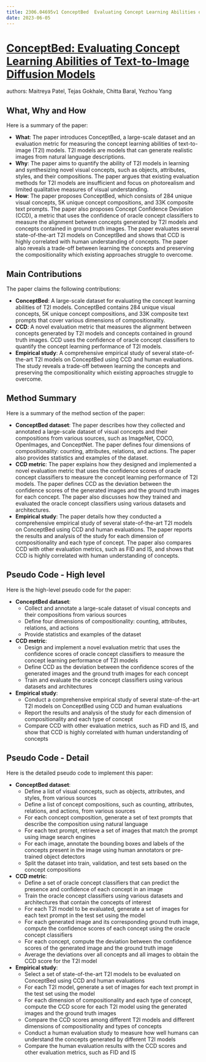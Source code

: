 ```yaml
---
title: 2306.04695v1 ConceptBed  Evaluating Concept Learning Abilities of Text-to-Image Diffusion Models
date: 2023-06-05
---
```


# [ConceptBed: Evaluating Concept Learning Abilities of Text-to-Image Diffusion Models](http://arxiv.org/abs/2306.04695v1)

authors: Maitreya Patel, Tejas Gokhale, Chitta Baral, Yezhou Yang


## What, Why and How

[1]: https://arxiv.org/abs/2306.04695 "ConceptBed: Evaluating Concept Learning Abilities of Text-to-Image ..."
[2]: https://arxiv.org/pdf/2306.04690 "arXiv:2306.04690v1 [astro-ph.GA] 7 Jun 2023"
[3]: http://export.arxiv.org/abs/2306.04695 "[2306.04695] ConceptBed: Evaluating Concept Learning Abilities of Text ..."

Here is a summary of the paper:

- **What**: The paper introduces ConceptBed, a large-scale dataset and an evaluation metric for measuring the concept learning abilities of text-to-image (T2I) models. T2I models are models that can generate realistic images from natural language descriptions.
- **Why**: The paper aims to quantify the ability of T2I models in learning and synthesizing novel visual concepts, such as objects, attributes, styles, and their compositions. The paper argues that existing evaluation methods for T2I models are insufficient and focus on photorealism and limited qualitative measures of visual understanding.
- **How**: The paper proposes ConceptBed, which consists of 284 unique visual concepts, 5K unique concept compositions, and 33K composite text prompts. The paper also proposes Concept Confidence Deviation (CCD), a metric that uses the confidence of oracle concept classifiers to measure the alignment between concepts generated by T2I models and concepts contained in ground truth images. The paper evaluates several state-of-the-art T2I models on ConceptBed and shows that CCD is highly correlated with human understanding of concepts. The paper also reveals a trade-off between learning the concepts and preserving the compositionality which existing approaches struggle to overcome.


## Main Contributions

[1]: https://arxiv.org/abs/2306.04695 "ConceptBed: Evaluating Concept Learning Abilities of Text-to-Image ..."
[2]: https://arxiv.org/pdf/2306.04690 "arXiv:2306.04690v1 [astro-ph.GA] 7 Jun 2023"
[3]: http://export.arxiv.org/abs/2306.04695 "[2306.04695] ConceptBed: Evaluating Concept Learning Abilities of Text ..."

The paper claims the following contributions:

- **ConceptBed**: A large-scale dataset for evaluating the concept learning abilities of T2I models. ConceptBed contains 284 unique visual concepts, 5K unique concept compositions, and 33K composite text prompts that cover various dimensions of compositionality.
- **CCD**: A novel evaluation metric that measures the alignment between concepts generated by T2I models and concepts contained in ground truth images. CCD uses the confidence of oracle concept classifiers to quantify the concept learning performance of T2I models.
- **Empirical study**: A comprehensive empirical study of several state-of-the-art T2I models on ConceptBed using CCD and human evaluations. The study reveals a trade-off between learning the concepts and preserving the compositionality which existing approaches struggle to overcome.


## Method Summary

[1]: https://arxiv.org/abs/2306.04695 "ConceptBed: Evaluating Concept Learning Abilities of Text-to-Image ..."
[2]: https://arxiv.org/pdf/2306.04690 "arXiv:2306.04690v1 [astro-ph.GA] 7 Jun 2023"
[3]: http://export.arxiv.org/abs/2306.04695 "[2306.04695] ConceptBed: Evaluating Concept Learning Abilities of Text ..."

Here is a summary of the method section of the paper:

- **ConceptBed dataset**: The paper describes how they collected and annotated a large-scale dataset of visual concepts and their compositions from various sources, such as ImageNet, COCO, OpenImages, and ConceptNet. The paper defines four dimensions of compositionality: counting, attributes, relations, and actions. The paper also provides statistics and examples of the dataset.
- **CCD metric**: The paper explains how they designed and implemented a novel evaluation metric that uses the confidence scores of oracle concept classifiers to measure the concept learning performance of T2I models. The paper defines CCD as the deviation between the confidence scores of the generated images and the ground truth images for each concept. The paper also discusses how they trained and evaluated the oracle concept classifiers using various datasets and architectures.
- **Empirical study**: The paper details how they conducted a comprehensive empirical study of several state-of-the-art T2I models on ConceptBed using CCD and human evaluations. The paper reports the results and analysis of the study for each dimension of compositionality and each type of concept. The paper also compares CCD with other evaluation metrics, such as FID and IS, and shows that CCD is highly correlated with human understanding of concepts.


## Pseudo Code - High level

[1]: https://arxiv.org/abs/2306.04695 "ConceptBed: Evaluating Concept Learning Abilities of Text-to-Image ..."
[2]: https://arxiv.org/pdf/2306.04690 "arXiv:2306.04690v1 [astro-ph.GA] 7 Jun 2023"
[3]: http://export.arxiv.org/abs/2306.04695 "[2306.04695] ConceptBed: Evaluating Concept Learning Abilities of Text ..."

Here is the high-level pseudo code for the paper:

- **ConceptBed dataset**:
  - Collect and annotate a large-scale dataset of visual concepts and their compositions from various sources
  - Define four dimensions of compositionality: counting, attributes, relations, and actions
  - Provide statistics and examples of the dataset
- **CCD metric**:
  - Design and implement a novel evaluation metric that uses the confidence scores of oracle concept classifiers to measure the concept learning performance of T2I models
  - Define CCD as the deviation between the confidence scores of the generated images and the ground truth images for each concept
  - Train and evaluate the oracle concept classifiers using various datasets and architectures
- **Empirical study**:
  - Conduct a comprehensive empirical study of several state-of-the-art T2I models on ConceptBed using CCD and human evaluations
  - Report the results and analysis of the study for each dimension of compositionality and each type of concept
  - Compare CCD with other evaluation metrics, such as FID and IS, and show that CCD is highly correlated with human understanding of concepts


## Pseudo Code - Detail

[1]: https://arxiv.org/abs/2306.04695 "ConceptBed: Evaluating Concept Learning Abilities of Text-to-Image ..."
[2]: https://arxiv.org/pdf/2306.04690 "arXiv:2306.04690v1 [astro-ph.GA] 7 Jun 2023"
[3]: http://export.arxiv.org/abs/2306.04695 "[2306.04695] ConceptBed: Evaluating Concept Learning Abilities of Text ..."

Here is the detailed pseudo code to implement this paper:

- **ConceptBed dataset**:
  - Define a list of visual concepts, such as objects, attributes, and styles, from various sources
  - Define a list of concept compositions, such as counting, attributes, relations, and actions, from various sources
  - For each concept composition, generate a set of text prompts that describe the composition using natural language
  - For each text prompt, retrieve a set of images that match the prompt using image search engines
  - For each image, annotate the bounding boxes and labels of the concepts present in the image using human annotators or pre-trained object detectors
  - Split the dataset into train, validation, and test sets based on the concept compositions
- **CCD metric**:
  - Define a set of oracle concept classifiers that can predict the presence and confidence of each concept in an image
  - Train the oracle concept classifiers using various datasets and architectures that contain the concepts of interest
  - For each T2I model to be evaluated, generate a set of images for each text prompt in the test set using the model
  - For each generated image and its corresponding ground truth image, compute the confidence scores of each concept using the oracle concept classifiers
  - For each concept, compute the deviation between the confidence scores of the generated image and the ground truth image
  - Average the deviations over all concepts and all images to obtain the CCD score for the T2I model
- **Empirical study**:
  - Select a set of state-of-the-art T2I models to be evaluated on ConceptBed using CCD and human evaluations
  - For each T2I model, generate a set of images for each text prompt in the test set using the model
  - For each dimension of compositionality and each type of concept, compute the CCD score for each T2I model using the generated images and the ground truth images
  - Compare the CCD scores among different T2I models and different dimensions of compositionality and types of concepts
  - Conduct a human evaluation study to measure how well humans can understand the concepts generated by different T2I models
  - Compare the human evaluation results with the CCD scores and other evaluation metrics, such as FID and IS